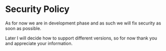 # Security Policy
As for now we are in development phase and as such we will fix security as soon as possible.

Later I will decide how to support different versions, so for now thank you and appreciate your information.
